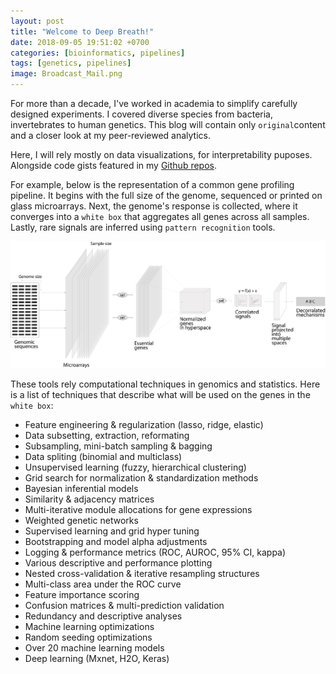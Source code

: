 ```yaml
---
layout: post
title: "Welcome to Deep Breath!"
date: 2018-09-05 19:51:02 +0700
categories: [bioinformatics, pipelines]
tags: [genetics, pipelines]
image: Broadcast_Mail.png
---
```


For more than a decade, I've worked in academia to simplify carefully designed experiments. 
I covered diverse species from bacteria, invertebrates to human genetics. 
This blog will contain only `original`content and a closer look at my peer-reviewed analytics.

Here, I will rely mostly on data visualizations, for interpretability puposes. 
Alongside code gists featured in my [Github repos][github-repos]. 

For example, below is the representation of a common gene profiling pipeline. 
It begins with the full size of the genome, sequenced or printed on glass microarrays.
Next, the genome's response is collected, where it converges into a `white box` that aggregates all genes across all samples.
Lastly, rare signals are inferred using `pattern recognition` tools.


![Dimension reduction summary](/assets/2018-09-05-scaling/scaling.png)


These tools rely computational techniques in genomics and statistics.
Here is a list of techniques that describe what will be used on the genes in the `white box`:
   - Feature engineering & regularization (lasso, ridge, elastic)
   - Data subsetting, extraction, reformating
   - Subsampling, mini-batch sampling & bagging
   - Data spliting (binomial and multiclass)
   - Unsupervised learning (fuzzy, hierarchical clustering)
   - Grid search for normalization & standardization methods
   - Bayesian inferential models
   - Similarity & adjacency matrices
   - Multi-iterative module allocations for gene expressions
   - Weighted genetic networks
   - Supervised learning and grid hyper tuning
   - Bootstrapping and model alpha adjustments
   - Logging & performance metrics (ROC, AUROC, 95% CI, kappa)
   - Various descriptive and performance plotting
   - Nested cross-validation & iterative resampling structures
   - Multi-class area under the ROC curve
   - Feature importance scoring
   - Confusion matrices & multi-prediction validation
   - Redundancy and descriptive analyses
   - Machine learning optimizations
   - Random seeding optimizations
   - Over 20 machine learning models
   - Deep learning (Mxnet, H2O, Keras)


[github-repos]:https://github.com/neocruiser
